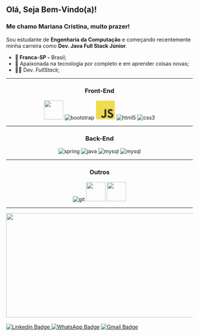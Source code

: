 <h2>Olá, Seja Bem-Vindo(a)!</h2>

<h3>Me chamo Mariana Cristina, muito prazer!</h3>
<p>Sou estudante de <b>Engenharia da Computação</b> e começando recentemente minha carreira como <b>Dev. Java Full Stack Júnior</b>.</p>

-  <b>🏡 Franca-SP -</b> Brasil;
-  💜 Apaixonada na tecnologia por completo e em aprender coisas novas;
-  👩‍💻 Dev. <i>FullStack</i>;

<hr>

<div align="center">
<h3>Front-End</h3>
<img src="https://cdn.jsdelivr.net/gh/devicons/devicon/icons/angularjs/angularjs-plain.svg" width="52" height="52"/>
<img src="https://cdn.jsdelivr.net/gh/devicons/devicon/icons/bootstrap/bootstrap-plain.svg" alt="bootstrap" width="52" height="52"/>
<img src="https://raw.githubusercontent.com/devicons/devicon/master/icons/javascript/javascript-original.svg" alt="javascript" width="52" height="52"/>
<img src="https://cdn.jsdelivr.net/gh/devicons/devicon/icons/html5/html5-plain.svg" alt="html5" width="52" height="52"/>
<img src="https://cdn.jsdelivr.net/gh/devicons/devicon/icons/css3/css3-plain.svg" alt="css3" width="52" height="52"/>
<hr>
<h3>Back-End</h3>
<img src="https://www.vectorlogo.zone/logos/springio/springio-icon.svg" alt="spring" width="52" height="52"/>
<img src="https://cdn.jsdelivr.net/gh/devicons/devicon/icons/java/java-original.svg" alt="java" width="52" height="52"/>
<img src="https://cdn.jsdelivr.net/gh/devicons/devicon/icons/mysql/mysql-original.svg" alt="mysql" width="52" height="52"/>
<img src="https://cdn.jsdelivr.net/gh/devicons/devicon/icons/postgresql/postgresql-plain.svg" alt="mysql" width="52" height="52"/>
<hr>
<h3>Outros</h3>
<img src="https://www.vectorlogo.zone/logos/git-scm/git-scm-icon.svg" alt="git" width="52" height="52"/>
<img src="https://cdn.jsdelivr.net/gh/devicons/devicon/icons/trello/trello-plain.svg" width="52" height="52"/>
<img src="https://cdn.jsdelivr.net/gh/devicons/devicon/icons/heroku/heroku-plain.svg" width="52" height="52"/>
</div>
<hr>

<img width="782" height="282" src="https://i.imgur.com/ThQj11G.gif">

[![Linkedin Badge](https://img.shields.io/badge/LinkedIn-08ECFB?style=for-the-badge&logo=LinkedIn&logoColor=white&link=https://www.linkedin.com/in/mariana-campos-br/) ](https://www.linkedin.com/in/mariana-campos-br/) [![WhatsApp Badge](https://img.shields.io/badge/Whatsapp-59007B?style=for-the-badge&logo=WhatsApp&logoColor=white&link=https://api.whatsapp.com/send?phone=551691910506)](https://api.whatsapp.com/send?phone=551691910506) [![Gmail Badge](https://img.shields.io/badge/Email-E346B9?style=for-the-badge&logo=Gmail&logoColor=white&link=mailto:marianacristinadecampos@gmail.com)](mailto:marianacristinadecampos@gmail.com)

